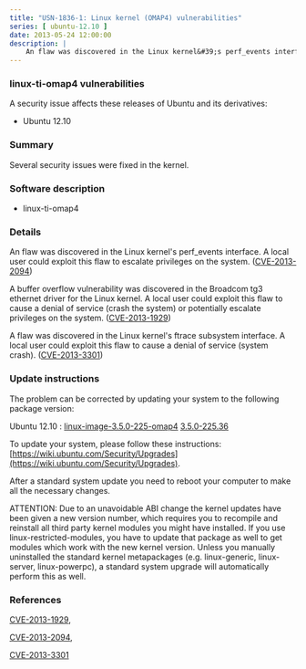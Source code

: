 ```yaml
---
title: "USN-1836-1: Linux kernel (OMAP4) vulnerabilities"
series: [ ubuntu-12.10 ]
date: 2013-05-24 12:00:00
description: |
    An flaw was discovered in the Linux kernel&#39;s perf_events interface. A local user could exploit this flaw to escalate privileges on the system. ([CVE-2013-2094](http://people.ubuntu.com/~ubuntu-security/cve/CVE-2013-2094))
--- 
```

 
### linux-ti-omap4 vulnerabilities

A security issue affects these releases of Ubuntu and its derivatives:

* Ubuntu 12.10

### Summary

Several security issues were fixed in the kernel. 

### Software description

* linux-ti-omap4 

### Details

An flaw was discovered in the Linux kernel&#39;s perf_events interface. A local user could exploit this flaw to escalate privileges on the system. ([CVE-2013-2094](http://people.ubuntu.com/~ubuntu-security/cve/CVE-2013-2094))

A buffer overflow vulnerability was discovered in the Broadcom tg3 ethernet driver for the Linux kernel. A local user could exploit this flaw to cause a denial of service (crash the system) or potentially escalate privileges on the system. ([CVE-2013-1929](http://people.ubuntu.com/~ubuntu-security/cve/CVE-2013-1929))

A flaw was discovered in the Linux kernel&#39;s ftrace subsystem interface. A local user could exploit this flaw to cause a denial of service (system crash). ([CVE-2013-3301](http://people.ubuntu.com/~ubuntu-security/cve/CVE-2013-3301)) 

### Update instructions

The problem can be corrected by updating your system to the following package version:

Ubuntu 12.10
 : [linux-image-3.5.0-225-omap4](https://launchpad.net/ubuntu/+source/linux-ti-omap4) <span> [3.5.0-225.36](https://launchpad.net/ubuntu/+source/linux-ti-omap4/3.5.0-225.36) </span> 

To update your system, please follow these instructions: [https://wiki.ubuntu.com/Security/Upgrades](https://wiki.ubuntu.com/Security/Upgrades).

After a standard system update you need to reboot your computer to make all the necessary changes.

ATTENTION: Due to an unavoidable ABI change the kernel updates have been given a new version number, which requires you to recompile and reinstall all third party kernel modules you might have installed. If you use linux-restricted-modules, you have to update that package as well to get modules which work with the new kernel version. Unless you manually uninstalled the standard kernel metapackages (e.g. linux-generic, linux-server, linux-powerpc), a standard system upgrade will automatically perform this as well. 

### References

 [CVE-2013-1929](http://people.ubuntu.com/~ubuntu-security/cve/CVE-2013-1929), 

 [CVE-2013-2094](http://people.ubuntu.com/~ubuntu-security/cve/CVE-2013-2094), 

 [CVE-2013-3301](http://people.ubuntu.com/~ubuntu-security/cve/CVE-2013-3301)
 
